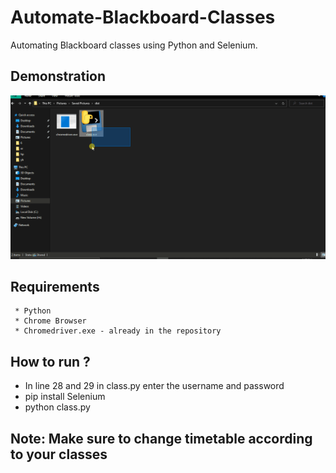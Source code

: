 # Automate-Blackboard-Classes
Automating Blackboard classes using Python and Selenium.
## Demonstration
![alt text](https://github.com/Helium-He/Automate-Blackboard-Classes/blob/main/raw/projectDemonstration.gif "Demonstration gif")
## Requirements
```
 * Python
 * Chrome Browser
 * Chromedriver.exe - already in the repository
```
## How to run ?
* In line 28 and 29 in class.py enter the username and password
* pip install Selenium
* python class.py
## Note: Make sure to change timetable according to your classes

